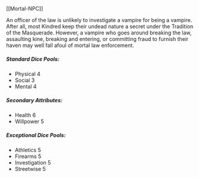 [[Mortal-NPC]]

An officer of the law is unlikely to investigate a vampire for being a vampire. After all, most Kindred keep their undead nature a secret under the Tradition of the Masquerade. However, a vampire who goes around breaking the law, assaulting kine, breaking and entering, or committing fraud to furnish their haven may well fall afoul of mortal law enforcement.
##### Standard Dice Pools:
* Physical 4
* Social 3
* Mental 4
##### Secondary Attributes: 
* Health 6
* Willpower 5
##### Exceptional Dice Pools:
* Athletics 5
* Firearms 5
* Investigation 5
* Streetwise 5